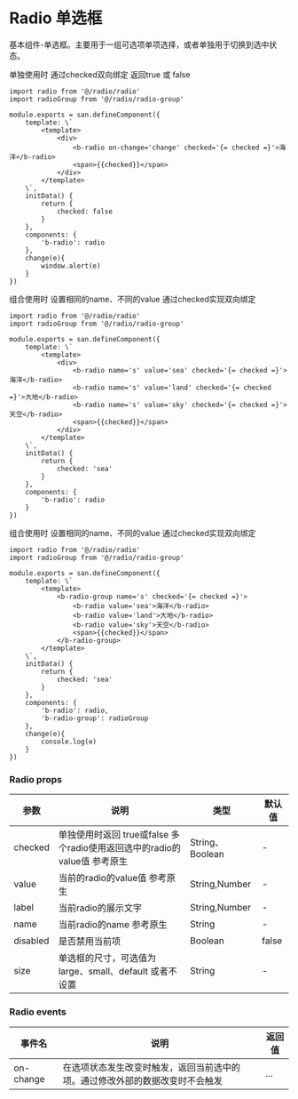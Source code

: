 # Radio 单选框

基本组件-单选框。主要用于一组可选项单项选择，或者单独用于切换到选中状态。


单独使用时 通过checked双向绑定 返回true 或 false
```san 单独使用示例
import radio from '@/radio/radio'
import radioGroup from '@/radio/radio-group'

module.exports = san.defineComponent({
    template: \`
        <template>
            <div>
                <b-radio on-change='change' checked='{= checked =}'>海洋</b-radio>
                <span>{{checked}}</span>
            </div>
        </template>
    \`,
    initData() {
        return {
            checked: false
        }
    },
    components: {
        'b-radio': radio
    },
    change(e){
        window.alert(e)
    }
})
```

组合使用时 设置相同的name、不同的value 通过checked实现双向绑定
```san 组合使用示例
import radio from '@/radio/radio'
import radioGroup from '@/radio/radio-group'

module.exports = san.defineComponent({
    template: \`
        <template>
            <div>
                <b-radio name='s' value='sea' checked='{= checked =}'>海洋</b-radio>
                <b-radio name='s' value='land' checked='{= checked =}'>大地</b-radio>
                <b-radio name='s' value='sky' checked='{= checked =}'>天空</b-radio>
                <span>{{checked}}</span>
            </div>
        </template>
    \`,
    initData() {
        return {
            checked: 'sea'
        }
    },
    components: {
        'b-radio': radio
    }
})
```

组合使用时 设置相同的name、不同的value 通过checked实现双向绑定
```san radio-group 组合使用示例
import radio from '@/radio/radio'
import radioGroup from '@/radio/radio-group'

module.exports = san.defineComponent({
    template: \`
        <template>
            <b-radio-group name='s' checked='{= checked =}'>
                <b-radio value='sea'>海洋</b-radio>
                <b-radio value='land'>大地</b-radio>
                <b-radio value='sky'>天空</b-radio>
                <span>{{checked}}</span>
            </b-radio-group>
        </template>
    \`,
    initData() {
        return {
            checked: 'sea'
        }
    },
    components: {
        'b-radio': radio,
        'b-radio-group': radioGroup
    },
    change(e){
        console.log(e)
    }
})
```

### Radio props
| 参数      | 说明    | 类型      |  默认值   |
|---------- |-------- |---------- |-------- |
|checked	| 单独使用时返回 true或false 多个radio使用返回选中的radio的value值 参考原生|	String、Boolean | - |
|value	|当前的radio的value值 参考原生|	String,Number|	-|
|label	|当前radio的展示文字|	String,Number|	-|
|name	|当前radio的name 参考原生|	String |	-|
|disabled|	是否禁用当前项	|Boolean|	false|
|size	|单选框的尺寸，可选值为 large、small、default 或者不设置|	String	| - |

### Radio events
| 事件名	      | 说明	    | 返回值 |
|---------- |-------- |---------- |
| on-change     |  在选项状态发生改变时触发，返回当前选中的项。通过修改外部的数据改变时不会触发   |  ...  |

